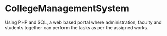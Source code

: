 # CollegeManagementSystem
Using PHP and SQL, a web based portal where administration, faculty and students together can perform the tasks as per the assigned works.
